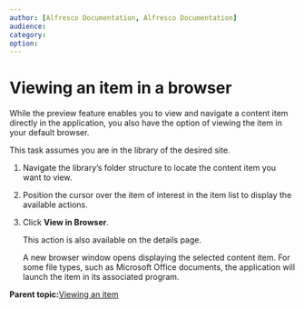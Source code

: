 ```yaml
---
author: [Alfresco Documentation, Alfresco Documentation]
audience: 
category: 
option: 
---
```


# Viewing an item in a browser

While the preview feature enables you to view and navigate a content item directly in the application, you also have the option of viewing the item in your default browser.

This task assumes you are in the library of the desired site.

1.  Navigate the library’s folder structure to locate the content item you want to view.

2.  Position the cursor over the item of interest in the item list to display the available actions.

3.  Click **View in Browser**.

    This action is also available on the details page.

    A new browser window opens displaying the selected content item. For some file types, such as Microsoft Office documents, the application will launch the item in its associated program.


**Parent topic:**[Viewing an item](../tasks/library-item-view.md)

